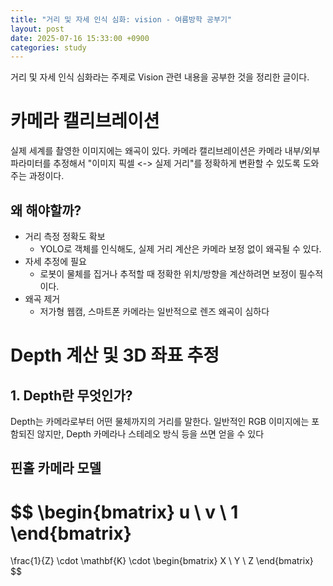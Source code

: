 ```yaml
---
title: "거리 및 자세 인식 심화: vision - 여름방학 공부기"
layout: post
date: 2025-07-16 15:33:00 +0900
categories: study
---
```


거리 및 자세 인식 심화라는 주제로 Vision 관련 내용을 공부한 것을 정리한 글이다.

# 카메라 캘리브레이션
실제 세계를 촬영한 이미지에는 왜곡이 있다. 카메라 캘리브레이션은 카메라 내부/외부 파라미터를 추정해서 "이미지 픽셀 <-> 실제 거리"를 정확하게 변환할 수 있도록 도와주는 과정이다.

## 왜 해야할까?
- 거리 측정 정확도 확보
    - YOLO로 객체를 인식해도, 실제 거리 계산은 카메라 보정 없이 왜곡될 수 있다.
- 자세 추정에 필요
    - 로봇이 물체를 집거나 추적할 때 정확한 위치/방향을 계산하려면 보정이 필수적이다.
- 왜곡 제거
    - 저가형 웹캠, 스마트폰 카메라는 일반적으로 렌즈 왜곡이 심하다


# Depth 계산 및 3D 좌표 추정
## 1. Depth란 무엇인가?
Depth는 카메라로부터 어떤 물체까지의 거리를 말한다.
일반적인 RGB 이미지에는 포함되진 않지만, Depth 카메라나 스테레오 방식 등을 쓰면 얻을 수 있다

## 핀홀 카메라 모델
$$
\begin{bmatrix}
u \\
v \\
1
\end{bmatrix}
=
\frac{1}{Z}
\cdot
\mathbf{K}
\cdot
\begin{bmatrix}
X \\
Y \\
Z
\end{bmatrix}
$$
